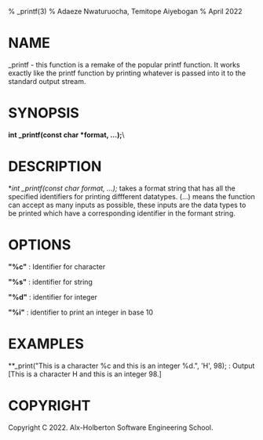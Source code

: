 % _printf(3)
% Adaeze Nwaturuocha, Temitope Aiyebogan
% April 2022

# NAME
_printf - this function is a remake of the popular printf function.
It works exactly like the printf function by printing whatever is passed
into it to the standard output stream.

# SYNOPSIS
**int _printf(const char *format, ...);**\

# DESCRIPTION
**int _printf(const char *format, ...);** takes a format string that has
all the specified identifiers for printing diffferent datatypes.
(...) means the function can accept as many inputs as possible, 
these inputs are the data types to be printed which have a corresponding
identifier in the formant string.

# OPTIONS
**"%c"**
: Identifier for character

**"%s"**
: identifier for string

**"%d"**
: identifier for integer

**"%i"**
: identifier to print an integer in base 10

# EXAMPLES
**_print("This is a character %c and this is an integer %d.", 'H', 98);
: Output [This is a character H and this is an integer 98.]

# COPYRIGHT
Copyright C 2022. Alx-Holberton Software Engineering School.
